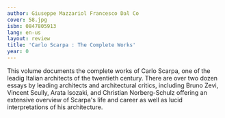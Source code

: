 ```yaml
---
author: Giuseppe Mazzariol Francesco Dal Co
cover: 58.jpg
isbn: 0847805913
lang: en-us
layout: review
title: 'Carlo Scarpa : The Complete Works'
year: 0
---
```

This volume documents the complete works of Carlo Scarpa, one of the leadig Italian architects of the twentieth century. There are over two dozen essays by leading architects and architectural critics, including Bruno Zevi, Vincent Scully, Arata Isozaki, and Christian Norberg-Schulz offering an extensive overview of Scarpa's life and career as well as lucid interpretations of his architecture.
